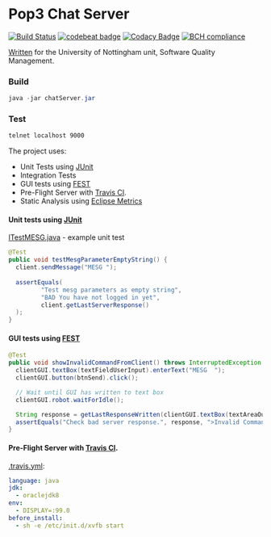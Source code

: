 
# Pop3 Chat Server
[![Build Status](https://travis-ci.org/harrymt/HarrysChatServer.svg?branch=master)](https://travis-ci.org/harrymt/HarrysChatServer)
[![codebeat badge](https://codebeat.co/badges/7f5e6106-336a-4c53-9421-28e6c59292dd)](https://codebeat.co/projects/github-com-harrymt-harryschatserver-master)
[![Codacy Badge](https://api.codacy.com/project/badge/Grade/8d038013862047fc8340b72aa6f24d9e)](https://www.codacy.com/app/harrymt/HarrysChatServer?utm_source=github.com&amp;utm_medium=referral&amp;utm_content=harrymt/HarrysChatServer&amp;utm_campaign=Badge_Grade)
[![BCH compliance](https://bettercodehub.com/edge/badge/harrymt/HarrysChatServer?branch=master)](https://bettercodehub.com/)

[Written](G53SQM-psyhm1-Report.pdf) for the University of Nottingham unit, Software Quality Management.

### Build

```java
java -jar chatServer.jar
```

### Test

```bash
telnet localhost 9000
```

The project uses:

- Unit Tests using [JUnit](http://junit.org/junit5/)
- Integration Tests
- GUI tests using [FEST](https://code.google.com/archive/p/fest/)
- Pre-Flight Server with [Travis CI](https://travis-ci.org/).
- Static Analysis using [Eclipse Metrics](http://eclipse-metrics.sourceforge.net/)




#### Unit tests using [JUnit](http://junit.org/junit5/)

[ITestMESG.java](src/test/java/harry/ITestMESG.java) - example unit test

```java
@Test
public void testMesgParameterEmptyString() {
  client.sendMessage("MESG ");
  
  assertEquals(
         "Test mesg parameters as empty string",
         "BAD You have not logged in yet",
         client.getLastServerResponse()
  );
}
```

#### GUI tests using [FEST](https://code.google.com/archive/p/fest/)

```java
@Test
public void showInvalidCommandFromClient() throws InterruptedException {
  clientGUI.textBox(textFieldUserInput).enterText("MESG  ");
  clientGUI.button(btnSend).click();

  // Wait until GUI has written to text box
  clientGUI.robot.waitForIdle();

  String response = getLastResponseWritten(clientGUI.textBox(textAreaOutputText).text());
  assertEquals("Check bad server response.", response, ">Invalid Command");
}
```

#### Pre-Flight Server with [Travis CI](https://travis-ci.org/).

[.travis.yml](.travis.yml):
```yaml
language: java
jdk:
  - oraclejdk8
env:
  - DISPLAY=:99.0
before_install:
  - sh -e /etc/init.d/xvfb start
```


